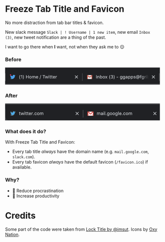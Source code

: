 # Freeze Tab Title and Favicon

No more distraction from tab bar titles & favicon. 

New slack message `Slack | ! Username | 1 new item`, new email `Inbox (3)`, new tweet notification are a thing of the past. 

I want to go there when **I** want, not when they ask me to 😌

### Before

![](./screenshots/before.png)

### After

![](./screenshots/after.png)

### What does it do?

With Freeze Tab Title and Favicon:

- Every tab title *always* have the domain name (e.g. `mail.google.com`, `slack.com`).
- Every tab favicon *always* have the default favicon (`/favicon.ico`) if available.

### Why?

- 🌟 Reduce procrastination
- 🌟 Increase productivity

# Credits

Some part of the code were taken from [Lock Title by @imsut](https://github.com/imsut/locktitle).
Icons by [Oxy Nation](https://www.iconfinder.com/oxy-Nation).
